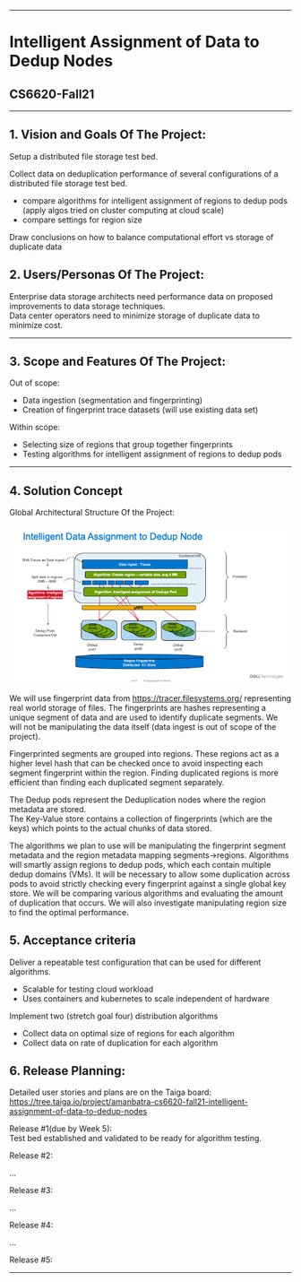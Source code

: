 
** **

# Intelligent Assignment of Data to Dedup Nodes  
## CS6620-Fall21  

** **

## 1.   Vision and Goals Of The Project:

Setup a distributed file storage test bed.   

Collect data on deduplication performance of several configurations of a distributed file storage test bed.   
  - compare algorithms for intelligent assignment of regions to dedup pods   
    (apply algos tried on cluster computing at cloud scale)  
  - compare settings for region size    

Draw conclusions on how to balance computational effort vs storage of duplicate data

## 2. Users/Personas Of The Project:

Enterprise data storage architects need performance data on proposed improvements to data storage techniques.   
Data center operators need to minimize storage of duplicate data to minimize cost. 

** **

## 3.   Scope and Features Of The Project:

Out of scope:
- Data ingestion (segmentation and fingerprinting)
- Creation of fingerprint trace datasets (will use existing data set)

Within scope: 
- Selecting size of regions that group together fingerprints
- Testing algorithms for intelligent assignment of regions to dedup pods


** **

## 4. Solution Concept

Global Architectural Structure Of the Project:

![Conceptual Diagram](https://github.com/yrrah/cs6620-fall21-intelligent-assignment-of-data-to-dedup-nodes/blob/main/conceptual-diagram.png)

We will use fingerprint data from https://tracer.filesystems.org/ representing real world storage of files. The fingerprints are hashes representing a unique segment of data and are used to identify duplicate segments. We will not be manipulating the data itself (data ingest is out of scope of the project).   

Fingerprinted segments are grouped into regions. These regions act as a higher level hash that can be checked once to avoid inspecting each segment fingerprint within the region. Finding duplicated regions is more efficient than finding each duplicated segment separately.   

The Dedup pods represent the Deduplication nodes where the region metadata are stored.  
The Key-Value store contains a collection of fingerprints (which are the keys) which points to the actual chunks of data stored.  
  
The algorithms we plan to use will be manipulating the fingerprint segment metadata and the region metadata mapping segments->regions. Algorithms will smartly assign regions to dedup pods, which each contain multiple dedup domains (VMs). It will be necessary to allow some duplication across pods to avoid strictly checking every fingerprint against a single global key store. We will be comparing various algorithms and evaluating the amount of duplication that occurs.  We will also investigate manipulating region size to find the optimal performance. 
## 5. Acceptance criteria

Deliver a repeatable test configuration that can be used for different algorithms. 
- Scalable for testing cloud workload
- Uses containers and kubernetes to scale independent of hardware 

Implement two (stretch goal four) distribution algorithms  
- Collect data on optimal size of regions for each algorithm  
- Collect data on rate of duplication for each algorithm

## 6.  Release Planning:

Detailed user stories and plans are on the Taiga board: https://tree.taiga.io/project/amanbatra-cs6620-fall21-intelligent-assignment-of-data-to-dedup-nodes

Release #1(due by Week 5):  
Test bed established and validated to be ready for algorithm testing. 


Release #2:

…

Release #3:

…

Release #4:

…

Release #5:


** **

